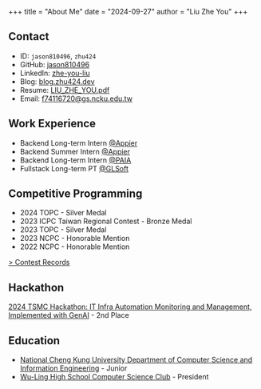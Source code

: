 +++
title = "About Me"
date = "2024-09-27"
author = "Liu Zhe You"
+++


## Contact

- ID: `jason810496`, `zhu424`
- GitHub: [jason810496](https://github.com/jason810496)
- LinkedIn: [zhe-you-liu](https://www.linkedin.com/in/zhe-you-liu/)
- Blog: [blog.zhu424.dev](https://blog.zhu424.dev)
- Resume: [LIU_ZHE_YOU.pdf](https://github.com/jason810496/Resume/blob/main/LIU_ZHE_YOU.pdf)
- Email: f74116720@gs.ncku.edu.tw

## Work Experience
- Backend Long-term Intern [@Appier](https://www.appier.com/)
- Backend Summer Intern [@Appier](https://www.appier.com/)
- Backend Long-term Intern [@PAIA](https://www.paia.com.tw/)
- Fullstack Long-term PT [@GLSoft](https://www.glsoft.com.tw/)

## Competitive Programming

- 2024 TOPC - Silver Medal
- 2023 ICPC Taiwan Regional Contest - Bronze Medal
- 2023 TOPC - Silver Medal
- 2023 NCPC - Honorable Mention
- 2022 NCPC - Honorable Mention

[> Contest Records](https://www.linkedin.com/in/zhe-you-liu/details/honors/)

## Hackathon

[2024 TSMC Hackathon: IT Infra Automation Monitoring and Management, Implemented with GenAI](https://www.linkedin.com/feed/update/urn:li:activity:7159246053374926848/) - 2nd Place

## Education

- [National Cheng Kung University Department of Computer Science and Information Engineering](https://www.csie.ncku.edu.tw/ncku_csie/) - Junior
- [Wu-Ling High School Computer Science Club](https://github.com/Wu-Ling-CSC) - President